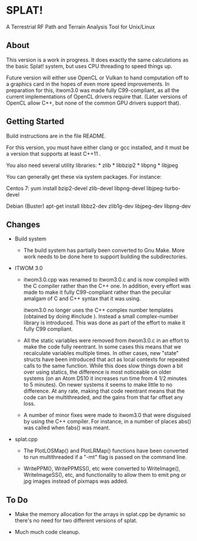 # SPLAT!

A Terrestrial RF Path and Terrain Analysis Tool for Unix/Linux

## About

This version is a work in progress. It does exactly the same calculations as the basic
Splat! system, but uses CPU threading to speed things up.

Future version will either use OpenCL or Vulkan to hand computation off to a graphics
card in the hopes of even more speed improvements. In preparation for this, itwom3.0 was
made fully C99-compliant, as all the current implementations of OpenCL drivers require
that. (Later versions of OpenCL allow C++, but none of the common GPU drivers support that).

## Getting Started

Build instructions are in the file README.

For this version, you must have either clang or gcc installed, and it must be a version that supports at
least C++11 .

You also need several utility libraries:
    * zlib
    * libbzip2
    * libpng
    * libjpeg

You can generally get these via system packages. For instance:
    
Centos 7:
yum install bzip2-devel zlib-devel libpng-devel libjpeg-turbo-devel

Debian (Buster)
apt-get install libbz2-dev zlib1g-dev libjpeg-dev libpng-dev


## Changes

* Build system

  * The build system has partially been converted to Gnu Make. More work needs to be done here to support
    building the subdirectories.

* ITWOM 3.0

  * itwom3.0.cpp was renamed to itwom3.0.c and is now compiled with the C compiler rather than the C++ one.
    In addition, every effort was made to make it fully C99-compliant rather than the peculiar amalgam of C
    and C++ syntax that it was using.
  
    itwom3.0 no longer uses the C++ complex number templates (obtained by doing #include <complex>). Instead
    a small complex-number library is introduced. This was done as part of the effort to make it fully
    C99 compliant.

  * All the static variables were removed from itwom3.0.c in an effort to make the code fully reentrant. In
    some cases this means that we recalculate variables multiple times. In other cases, new "state" structs
    have been introduced that act as local contexts for repeated calls to the same function. While this does
    slow things down a bit over using statics, the difference is most noticeable on older systems (on an Atom
    D510 it increases run time from 4 1/2 minutes to 5 minutes). On newer systems it seems to make little to
    no difference. At any rate, making that code reentrant means that the code can be multithreaded, and the
    gains from that far offset any loss.

  * A number of minor fixes were made to itwom3.0 that were disguised by using the C++ compiler. For instance,
    in a number of places abs() was called when fabs() was meant.

* splat.cpp

  * The PlotLOSMap() and PlotLRMap() functions have been converted to run multithreaded if a "-mt" flag is
    passed on the command line.

  * WritePPM(), WritePPMSS(), etc were converted to WriteImage(), WriteImageSS(), etc, and functionality
    to allow them to emit png or jpg images instead of pixmaps was added.

## To Do

* Make the memory allocation for the arrays in splat.cpp be dynamic so there's no need for two different
  versions of splat.

* Much much code cleanup.
